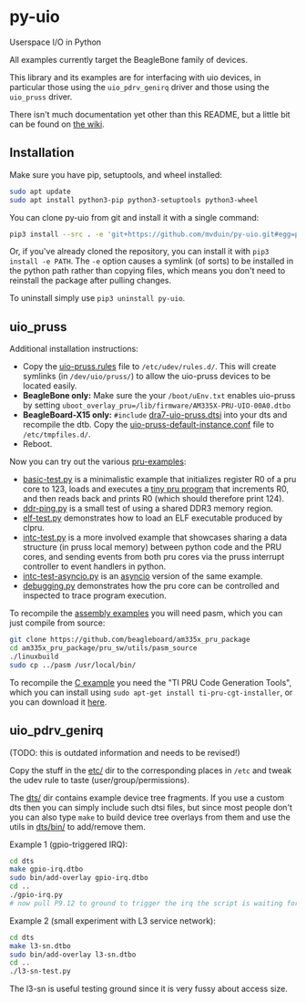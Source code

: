# py-uio
Userspace I/O in Python

All examples currently target the BeagleBone family of devices.

This library and its examples are for interfacing with uio devices, in
particular those using the `uio_pdrv_genirq` driver and those using the
`uio_pruss` driver.

There isn't much documentation yet other than this README, but a little bit can
be found on [the wiki](https://github.com/mvduin/py-uio/wiki).

## Installation

Make sure you have pip, setuptools, and wheel installed:
```bash
sudo apt update
sudo apt install python3-pip python3-setuptools python3-wheel
```

You can clone py-uio from git and install it with a single command:
```bash
pip3 install --src . -e 'git+https://github.com/mvduin/py-uio.git#egg=py-uio'
```

Or, if you've already cloned the repository, you can install it with
`pip3 install -e PATH`. The `-e` option causes a symlink (of sorts) to be
installed in the python path rather than copying files, which means you don't
need to reinstall the package after pulling changes.

To uninstall simply use `pip3 uninstall py-uio`.

## uio_pruss

Additional installation instructions:
* Copy the [uio-pruss.rules](etc/udev/rules.d/uio-pruss.rules) file to
`/etc/udev/rules.d/`.  This will create symlinks (in `/dev/uio/pruss/`) to
allow the uio-pruss devices to be located easily.
* **BeagleBone only:** Make sure the your `/boot/uEnv.txt` enables uio-pruss by setting
`uboot_overlay_pru=/lib/firmware/AM335X-PRU-UIO-00A0.dtbo`
* **BeagleBoard-X15 only:** `#include` [dra7-uio-pruss.dtsi](dts/dra7-uio-pruss.dtsi) into your dts and recompile the dtb. Copy the [uio-pruss-default-instance.conf](etc/tmpfiles.d/uio-pruss-default-instance.conf) file to `/etc/tmpfiles.d/`.
* Reboot.

Now you can try out the various [pru-examples](pru-examples/):
 * [basic-test.py](pru-examples/basic-test.py) is a minimalistic example that initializes register R0 of a pru core to 123, loads and executes a [tiny pru program](pru-examples/fw/test.pasm) that increments R0, and then reads back and prints R0 (which should therefore print 124).
 * [ddr-ping.py](pru-examples/ddr-ping.py) is a small test of using a shared DDR3 memory region.
 * [elf-test.py](pru-examples/elf-test.py) demonstrates how to load an ELF executable produced by clpru.
 * [intc-test.py](pru-examples/intc-test.py) is a more involved example that showcases sharing a data structure (in pruss local memory) between python code and the PRU cores, and sending events from both pru cores via the pruss interrupt controller to event handlers in python.
 * [intc-test-asyncio.py](pru-examples/intc-test-asyncio.py) is an [asyncio](https://docs.python.org/3/library/asyncio.html) version of the same example.
 * [debugging.py](pru-examples/debugging.py) demonstrates how the pru core can be controlled and inspected to trace program execution.

To recompile the [assembly examples](pru-examples/fw/) you will need pasm, which you can just compile from source:
```bash
git clone https://github.com/beagleboard/am335x_pru_package
cd am335x_pru_package/pru_sw/utils/pasm_source
./linuxbuild
sudo cp ../pasm /usr/local/bin/
```

To recompile the [C example](pru-examples/fw-c/) you need the "TI PRU Code Generation Tools", which you can install using `sudo apt-get install ti-pru-cgt-installer`, or you can download it [here](http://software-dl.ti.com/codegen/non-esd/downloads/download.htm#PRU).

## uio_pdrv_genirq

(TODO: this is outdated information and needs to be revised!)

Copy the stuff in the [etc/](etc/) dir to the corresponding places in `/etc`
and tweak the udev rule to taste (user/group/permissions).

The [dts/](dts/) dir contains example device tree fragments.  If you use a
custom dts then you can simply include such dtsi files, but since most people
don't you can also type `make` to build device tree overlays from them and use
the utils in [dts/bin/](dts/bin/) to add/remove them.

Example 1 (gpio-triggered IRQ):
```bash
cd dts
make gpio-irq.dtbo
sudo bin/add-overlay gpio-irq.dtbo
cd ..
./gpio-irq.py
# now pull P9.12 to ground to trigger the irq the script is waiting for
```

Example 2 (small experiment with L3 service network):
```bash
cd dts
make l3-sn.dtbo
sudo bin/add-overlay l3-sn.dtbo
cd ..
./l3-sn-test.py
```

The l3-sn is useful testing ground since it is very fussy about access size.
